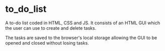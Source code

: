 # to_do_list

A to-do list coded in HTML, CSS and JS. It consists of an HTML GUI which the user can use to create and delete tasks. 

The tasks are saved to the browser's local storage allowing the GUI to be opened and closed without losing tasks.   
